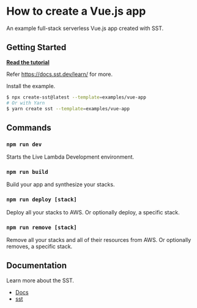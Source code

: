 # How to create a Vue.js app

An example full-stack serverless Vue.js app created with SST.

## Getting Started

[**Read the tutorial**](https://sst.dev/examples/how-to-create-a-vuejs-app-with-serverless.html)

Refer https://docs.sst.dev/learn/ for more.

Install the example.

```bash
$ npx create-sst@latest --template=examples/vue-app
# Or with Yarn
$ yarn create sst --template=examples/vue-app
```

## Commands

### `npm run dev`

Starts the Live Lambda Development environment.

### `npm run build`

Build your app and synthesize your stacks.

### `npm run deploy [stack]`

Deploy all your stacks to AWS. Or optionally deploy, a specific stack.

### `npm run remove [stack]`

Remove all your stacks and all of their resources from AWS. Or optionally removes, a specific stack.

## Documentation

Learn more about the SST.

- [Docs](https://docs.sst.dev/)
- [sst](https://docs.sst.dev/packages/sst)
